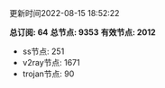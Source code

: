 更新时间2022-08-15 18:52:22

**总订阅: 64**
**总节点: 9353**
**有效节点: 2012**
- ss节点: 251
- v2ray节点: 1671
- trojan节点: 90
